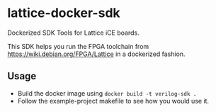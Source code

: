 # lattice-docker-sdk
Dockerized SDK Tools for Lattice iCE boards.

This SDK helps you run the FPGA toolchain from https://wiki.debian.org/FPGA/Lattice in a dockerized fashion.

## Usage
* Build the docker image using `docker build -t verilog-sdk .`
* Follow the example-project makefile to see how you would use it.